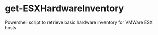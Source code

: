 # get-ESXHardwareInventory
Powershell script to retrieve basic hardware inventory for VMWare ESX hosts

